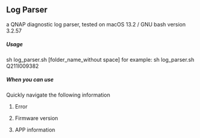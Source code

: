 ## Log Parser

a QNAP diagnostic log parser, tested on macOS 13.2 / GNU bash version 3.2.57 

##### Usage

sh log_parser.sh [folder_name_without space]
for example:
sh log_parser.sh Q211I009382

#####  When you can use 

Quickly navigate the following information

1. Error 

2. Firmware version

3. APP information 

   
